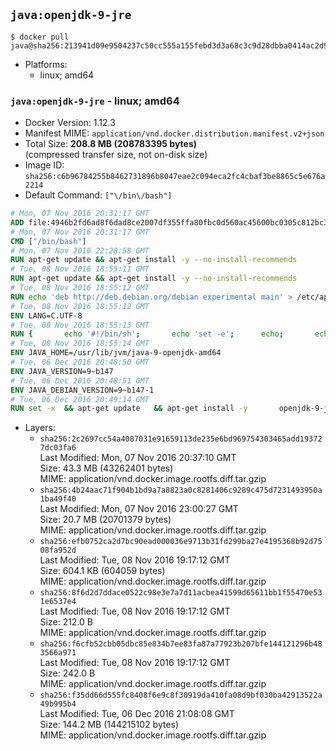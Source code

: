 ## `java:openjdk-9-jre`

```console
$ docker pull java@sha256:213941d09e9504237c50cc555a155febd3d3a68c3c9d28dbba0414ac2d94199d
```

-	Platforms:
	-	linux; amd64

### `java:openjdk-9-jre` - linux; amd64

-	Docker Version: 1.12.3
-	Manifest MIME: `application/vnd.docker.distribution.manifest.v2+json`
-	Total Size: **208.8 MB (208783395 bytes)**  
	(compressed transfer size, not on-disk size)
-	Image ID: `sha256:c6b96784255b8462731896b8047eae2c094eca2fc4cbaf3be8865c5e676a2214`
-	Default Command: `["\/bin\/bash"]`

```dockerfile
# Mon, 07 Nov 2016 20:31:17 GMT
ADD file:4946b2fd6ad8f6dad8ce2007df355ffa80fbc0d560ac45600bc0305c812bc331 in / 
# Mon, 07 Nov 2016 20:31:17 GMT
CMD ["/bin/bash"]
# Mon, 07 Nov 2016 22:28:58 GMT
RUN apt-get update && apt-get install -y --no-install-recommends 		ca-certificates 		curl 		wget 	&& rm -rf /var/lib/apt/lists/*
# Tue, 08 Nov 2016 18:55:11 GMT
RUN apt-get update && apt-get install -y --no-install-recommends 		bzip2 		unzip 		xz-utils 	&& rm -rf /var/lib/apt/lists/*
# Tue, 08 Nov 2016 18:55:12 GMT
RUN echo 'deb http://deb.debian.org/debian experimental main' > /etc/apt/sources.list.d/experimental.list
# Tue, 08 Nov 2016 18:55:12 GMT
ENV LANG=C.UTF-8
# Tue, 08 Nov 2016 18:55:13 GMT
RUN { 		echo '#!/bin/sh'; 		echo 'set -e'; 		echo; 		echo 'dirname "$(dirname "$(readlink -f "$(which javac || which java)")")"'; 	} > /usr/local/bin/docker-java-home 	&& chmod +x /usr/local/bin/docker-java-home
# Tue, 08 Nov 2016 18:55:14 GMT
ENV JAVA_HOME=/usr/lib/jvm/java-9-openjdk-amd64
# Tue, 06 Dec 2016 20:48:50 GMT
ENV JAVA_VERSION=9~b147
# Tue, 06 Dec 2016 20:48:51 GMT
ENV JAVA_DEBIAN_VERSION=9~b147-1
# Tue, 06 Dec 2016 20:49:14 GMT
RUN set -x 	&& apt-get update 	&& apt-get install -y 		openjdk-9-jre-headless="$JAVA_DEBIAN_VERSION" 	&& rm -rf /var/lib/apt/lists/* 	&& [ "$JAVA_HOME" = "$(docker-java-home)" ]
```

-	Layers:
	-	`sha256:2c2697cc54a4087031e91659113de235e6bd969754303465add193727dc03fa6`  
		Last Modified: Mon, 07 Nov 2016 20:37:10 GMT  
		Size: 43.3 MB (43262401 bytes)  
		MIME: application/vnd.docker.image.rootfs.diff.tar.gzip
	-	`sha256:4b24aac71f904b1bd9a7a8823a0c8281406c9289c475d7231493950a1ba49f40`  
		Last Modified: Mon, 07 Nov 2016 23:00:27 GMT  
		Size: 20.7 MB (20701379 bytes)  
		MIME: application/vnd.docker.image.rootfs.diff.tar.gzip
	-	`sha256:efb0752ca2d7bc90ead000036e9713b31fd299ba27e4195368b92d7508fa952d`  
		Last Modified: Tue, 08 Nov 2016 19:17:12 GMT  
		Size: 604.1 KB (604059 bytes)  
		MIME: application/vnd.docker.image.rootfs.diff.tar.gzip
	-	`sha256:8f6d2d7ddace0522c98e3e7a7d11acbea41599d65611bb1f55470e531e6537e4`  
		Last Modified: Tue, 08 Nov 2016 19:17:12 GMT  
		Size: 212.0 B  
		MIME: application/vnd.docker.image.rootfs.diff.tar.gzip
	-	`sha256:f6cfb52cbb05dbc85e834b7ee83fa87a77923b207bfe144121296b483566a971`  
		Last Modified: Tue, 08 Nov 2016 19:17:12 GMT  
		Size: 242.0 B  
		MIME: application/vnd.docker.image.rootfs.diff.tar.gzip
	-	`sha256:f35dd66d555fc8408f6e9c8f30919da410fa08d9bf030ba42913522a49b995b4`  
		Last Modified: Tue, 06 Dec 2016 21:08:08 GMT  
		Size: 144.2 MB (144215102 bytes)  
		MIME: application/vnd.docker.image.rootfs.diff.tar.gzip
